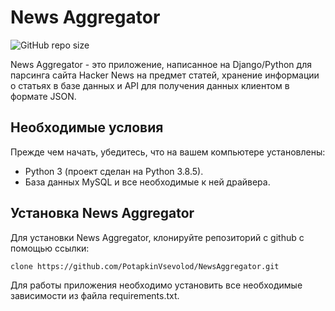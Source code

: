 # News Aggregator

![GitHub repo size](https://img.shields.io/github/repo-size/potapkinvsevolod/newsaggregator)

News Aggregator - это приложение, написанное на Django/Python для парсинга сайта Hacker News на предмет статей, хранение информации о статьях в базе данных 
и API для получения данных клиентом в формате JSON.

## Необходимые условия

Прежде чем начать, убедитесь, что на вашем компьютере установлены:
* Python 3 (проект сделан на Python 3.8.5).
* База данных MySQL и все необходимые к ней драйвера.

## Установка News Aggregator

Для установки News Aggregator, клонируйте репозиторий с github с помощью ссылки:

```
clone https://github.com/PotapkinVsevolod/NewsAggregator.git
```
Для работы приложения необходимо установить все необходимые зависимости из файла requirements.txt.
